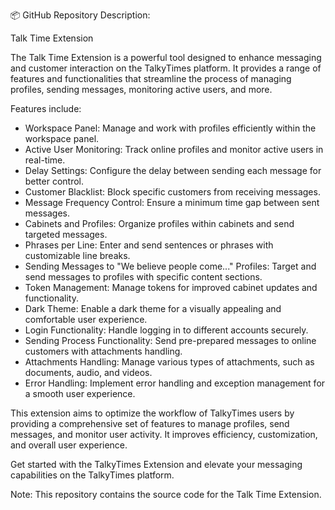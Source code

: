 📦 GitHub Repository Description:

Talk Time Extension

The Talk Time Extension is a powerful tool designed to enhance messaging and customer interaction on the TalkyTimes platform. It provides a range of features and functionalities that streamline the process of managing profiles, sending messages, monitoring active users, and more.

Features include:
- Workspace Panel: Manage and work with profiles efficiently within the workspace panel.
- Active User Monitoring: Track online profiles and monitor active users in real-time.
- Delay Settings: Configure the delay between sending each message for better control.
- Customer Blacklist: Block specific customers from receiving messages.
- Message Frequency Control: Ensure a minimum time gap between sent messages.
- Cabinets and Profiles: Organize profiles within cabinets and send targeted messages.
- Phrases per Line: Enter and send sentences or phrases with customizable line breaks.
- Sending Messages to "We believe people come..." Profiles: Target and send messages to profiles with specific content sections.
- Token Management: Manage tokens for improved cabinet updates and functionality.
- Dark Theme: Enable a dark theme for a visually appealing and comfortable user experience.
- Login Functionality: Handle logging in to different accounts securely.
- Sending Process Functionality: Send pre-prepared messages to online customers with attachments handling.
- Attachments Handling: Manage various types of attachments, such as documents, audio, and videos.
- Error Handling: Implement error handling and exception management for a smooth user experience.

This extension aims to optimize the workflow of TalkyTimes users by providing a comprehensive set of features to manage profiles, send messages, and monitor user activity. It improves efficiency, customization, and overall user experience.

Get started with the TalkyTimes Extension and elevate your messaging capabilities on the TalkyTimes platform.

Note: This repository contains the source code for the Talk Time Extension.
